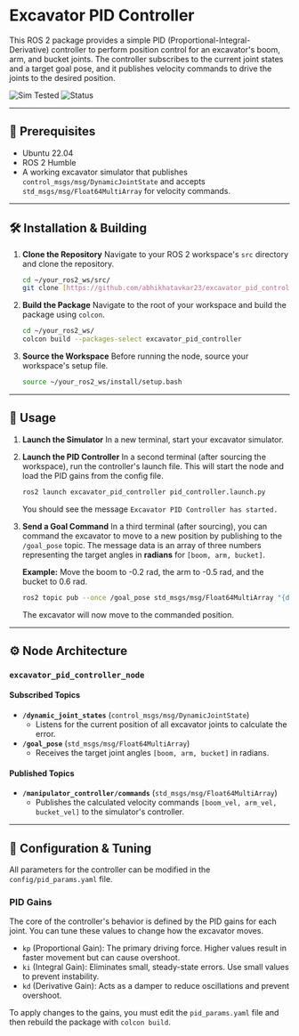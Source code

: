 # Excavator PID Controller

This ROS 2 package provides a simple PID (Proportional-Integral-Derivative) controller to perform position control for an excavator's boom, arm, and bucket joints. The controller subscribes to the current joint states and a target goal pose, and it publishes velocity commands to drive the joints to the desired position.

![Sim Tested](https://img.shields.io/badge/sim--tested-blue?style=flat-square)
![Status](https://img.shields.io/badge/status-stable-brightgreen?style=flat-square)

---

## 🚧 Prerequisites
- Ubuntu 22.04
- ROS 2 Humble
- A working excavator simulator that publishes `control_msgs/msg/DynamicJointState` and accepts `std_msgs/msg/Float64MultiArray` for velocity commands.

---

## 🛠️ Installation & Building

1.  **Clone the Repository**
    Navigate to your ROS 2 workspace's `src` directory and clone the repository.
    ```bash
    cd ~/your_ros2_ws/src/
    git clone [https://github.com/abhikhatavkar23/excavator_pid_controller.git](https://github.com/abhikhatavkar23/excavator_pid_controller.git)
    ```

2.  **Build the Package**
    Navigate to the root of your workspace and build the package using `colcon`.
    ```bash
    cd ~/your_ros2_ws/
    colcon build --packages-select excavator_pid_controller
    ```

3.  **Source the Workspace**
    Before running the node, source your workspace's setup file.
    ```bash
    source ~/your_ros2_ws/install/setup.bash
    ```

---

## 🚀 Usage

1.  **Launch the Simulator**
    In a new terminal, start your excavator simulator.

2.  **Launch the PID Controller**
    In a second terminal (after sourcing the workspace), run the controller's launch file. This will start the node and load the PID gains from the config file.
    ```bash
    ros2 launch excavator_pid_controller pid_controller.launch.py
    ```
    You should see the message `Excavator PID Controller has started.`

3.  **Send a Goal Command**
    In a third terminal (after sourcing), you can command the excavator to move to a new position by publishing to the `/goal_pose` topic. The message data is an array of three numbers representing the target angles in **radians** for `[boom, arm, bucket]`.

    **Example:** Move the boom to -0.2 rad, the arm to -0.5 rad, and the bucket to 0.6 rad.
    ```bash
    ros2 topic pub --once /goal_pose std_msgs/msg/Float64MultiArray "{data: [-0.2, -0.5, 0.6]}"
    ```
    The excavator will now move to the commanded position.

---

## ⚙️ Node Architecture

### `excavator_pid_controller_node`

#### Subscribed Topics
-   **`/dynamic_joint_states`** (`control_msgs/msg/DynamicJointState`)
    * Listens for the current position of all excavator joints to calculate the error.
-   **`/goal_pose`** (`std_msgs/msg/Float64MultiArray`)
    * Receives the target joint angles `[boom, arm, bucket]` in radians.

#### Published Topics
-   **`/manipulator_controller/commands`** (`std_msgs/msg/Float64MultiArray`)
    * Publishes the calculated velocity commands `[boom_vel, arm_vel, bucket_vel]` to the simulator's controller.

---

## 🔧 Configuration & Tuning

All parameters for the controller can be modified in the `config/pid_params.yaml` file.

### PID Gains
The core of the controller's behavior is defined by the PID gains for each joint. You can tune these values to change how the excavator moves.

-   `kp` (Proportional Gain): The primary driving force. Higher values result in faster movement but can cause overshoot.
-   `ki` (Integral Gain): Eliminates small, steady-state errors. Use small values to prevent instability.
-   `kd` (Derivative Gain): Acts as a damper to reduce oscillations and prevent overshoot.

To apply changes to the gains, you must edit the `pid_params.yaml` file and then rebuild the package with `colcon build`.
